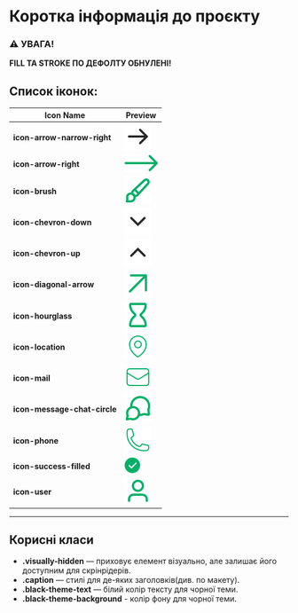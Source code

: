 # Коротка інформація до проєкту

### ⚠️ УВАГА!

**FILL ТА STROKE ПО ДЕФОЛТУ ОБНУЛЕНІ!**

## Список іконок:

| Icon Name                    | Preview                                                       |
| ---------------------------- | ------------------------------------------------------------- |
| **icon-arrow-narrow-right**  | ![icon-arrow-narrow-right](./assets/arrow-narrow-right.svg)   |
| **icon-arrow-right**         | ![icon-arrow-right](./assets/arrow-right.svg)                 |
| **icon-brush**               | ![icon-brush](./assets/brush.svg)                             |
| **icon-chevron-down**        | ![icon-chevron-down](./assets/chevron-down.svg)               |
| **icon-chevron-up**          | ![icon-chevron-up](./assets/chevron-up.svg)                   |
| **icon-diagonal-arrow**      | ![icon-diagonal-arrow](./assets/diagonal-arrow.svg)           |
| **icon-hourglass**           | ![icon-hourglass](./assets/hourglass.svg)                     |
| **icon-location**            | ![icon-location](./assets/location.svg)                       |
| **icon-mail**                | ![icon-mail](./assets/mail.svg)                               |
| **icon-message-chat-circle** | ![icon-message-chat-circle](./assets/message-chat-circle.svg) |
| **icon-phone**               | ![icon-phone](./assets/phone.svg)                             |
| **icon-success-filled**      | ![icon-success-filled](./assets/success-filled.svg)           |
| **icon-user**                | ![icon-user](./assets/user.svg)                               |

---

## Корисні класи

- **.visually-hidden** — приховує елемент візуально, але залишає його доступним
  для скрінрідерів.
- **.caption** — стилі для де-яких заголовків(див. по макету).
- **.black-theme-text** — білий колір тексту для чорної теми.
- **.black-theme-background** - колір фону для чорної теми.
